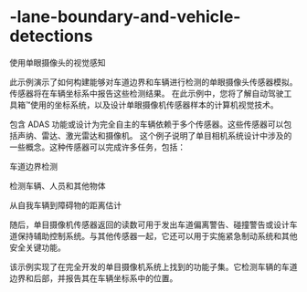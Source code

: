 # -lane-boundary-and-vehicle-detections
使用单眼摄像头的视觉感知

此示例演示了如何构建能够对车道边界和车辆进行检测的单眼摄像头传感器模拟。传感器将在车辆坐标系中报告这些检测结果。
在此示例中，您将了解自动驾驶工具箱™使用的坐标系统，以及设计单眼摄像机传感器样本的计算机视觉技术。

包含 ADAS 功能或设计为完全自主的车辆依赖于多个传感器。这些传感器可以包括声纳、雷达、激光雷达和摄像机。
这个例子说明了单目相机系统设计中涉及的一些概念。这种传感器可以完成许多任务，包括：

车道边界检测

检测车辆、人员和其他物体

从自我车辆到障碍物的距离估计

随后，单目摄像机传感器返回的读数可用于发出车道偏离警告、碰撞警告或设计车道保持辅助控制系统。与其他传感器一起，它还可以用于实施紧急制动系统和其他安全关键功能。

该示例实现了在完全开发的单目摄像机系统上找到的功能子集。它检测车辆的车道边界和后部，并报告其在车辆坐标系中的位置。
